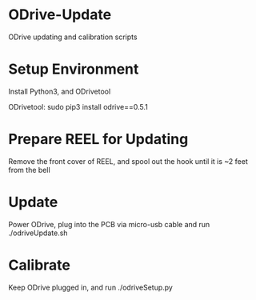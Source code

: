 # ODrive-Update
ODrive updating and calibration scripts

# Setup Environment
Install Python3, and ODrivetool

ODrivetool: sudo pip3 install odrive==0.5.1

# Prepare REEL for Updating
Remove the front cover of REEL, and spool out the hook until it is ~2 feet from the bell

# Update
Power ODrive, plug into the PCB via micro-usb cable and run ./odriveUpdate.sh

# Calibrate
Keep ODrive plugged in, and run ./odriveSetup.py